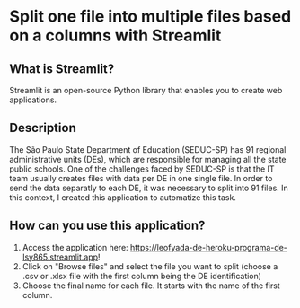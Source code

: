 # Split one file into multiple files based on a columns with Streamlit 

## What is Streamlit?

Streamlit is an open-source Python library that enables you to create web applications.

## Description

The São Paulo State Department of Education (SEDUC-SP) has 91 regional administrative units (DEs),
which are responsible for managing all the state public schools. One of the challenges faced by SEDUC-SP
is that the IT team usually creates files with data per DE in one single file. In order to send the 
data separatly to each DE, it was necessary to split into 91 files. In this context, I created this
application to automatize this task.

## How can you use this application?

1. Access the application here: https://leofyada-de-heroku-programa-de-lsy865.streamlit.app!
2. Click on "Browse files" and select the file you want to split (choose a .csv or .xlsx file with the first column being the DE identification) 
3. Choose the final name for each file. It starts with the name of the first column.    

